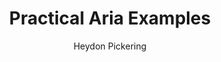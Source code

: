 ---
title: Practical Aria Examples
link: https://heydonworks.com/article/practical-aria-examples
author: Heydon Pickering
---